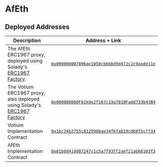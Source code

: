 # AfEth


## Deployed Addresses

|Description|Address + Link|
|-----------|--------------|
|The AfEth ERC1967 proxy, deployed using Solady's [ERC1967 Factory](https://etherscan.io/address/0x0000000000006396FF2a80c067f99B3d2Ab4Df24#readContract).| [`0x000000007896ae1058cb6bbd9d472c2c9aade11e`](https://etherscan.io/address/0x000000007896ae1058cb6bbd9d472c2c9aade11e)|
|The Votium ERC1967 proxy, also deployed using Solady's [ERC1967 Factory](https://etherscan.io/address/0x0000000000006396FF2a80c067f99B3d2Ab4Df24#readContract)|[`0x000000000F62A9e2f167c19a7010Fadd733b43B4`](https://etherscan.io/address/0x000000000F62A9e2f167c19a7010Fadd733b43B4)|
|Votium Implementation Contract|[`0x1bc24b2755c812996bae34f6fab19cd68f5cff34`](https://etherscan.io/address/0x1bc24b2755c812996bae34f6fab19cd68f5cff34)|
|AfEth Implementation Contract|[`0x61b0d41dd07247c1c5a7f93ff2aef21ab66103f3`](https://etherscan.io/address/0x61b0d41dd07247c1c5a7f93ff2aef21ab66103f3)|


